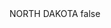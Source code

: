 <?xml version="1.0" encoding="UTF-8"?>
<CustomMetadata xmlns="http://soap.sforce.com/2006/04/metadata">
    <label>NORTH DAKOTA</label>
    <protected>false</protected>
</CustomMetadata>
